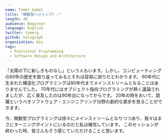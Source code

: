 ```yaml
---
name: Tomer Gabel
title: "関数型へジャンプ! ☆"
length: 40
audience: Beginner
language: English
twitter: tomerg
github: holograph
organization: Wix
tags:
  - Functional Programming
  - Software Design and Architecture
---
```

「太陽の下に新しきものなし」という人もいます。しかし、コンピューティングの60年の歴史を振り返ってみるとそれは容易に誤りだとわかります。
60年代に生まれた構造化プログラミングは80年代までメインストリームとなることはありませんでした。
70年代にはオブジェクト指向プログラミングが熱く議論されましたが、広く普及したのは90年台になってからです。
20年の時をおいて、跳躍というべきソフトウェア・エンジニアリング分野の劇的な進歩を見ることができます。

今、関数型プログラミングは徐々にメインストリームとなりつつあり、我々はまさにターニングポイントにいるのだと私は確信しています。
このセッションが終わった時、皆さんもそう感じていただけることと思います。
